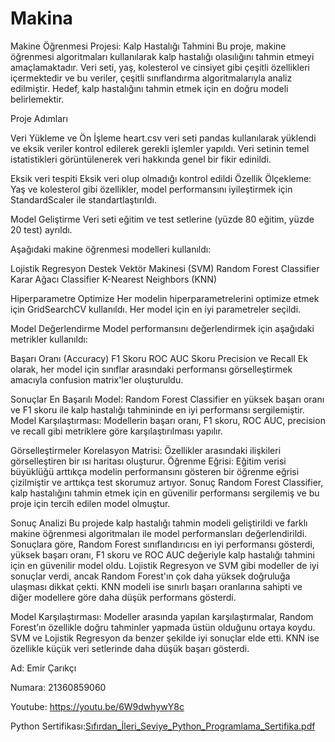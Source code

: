 # Makina

Makine Öğrenmesi Projesi: Kalp Hastalığı Tahmini Bu proje, makine öğrenmesi algoritmaları kullanılarak kalp hastalığı olasılığını tahmin etmeyi amaçlamaktadır. Veri seti, yaş, kolesterol ve cinsiyet gibi çeşitli özellikleri içermektedir ve bu veriler, çeşitli sınıflandırma algoritmalarıyla analiz edilmiştir. Hedef, kalp hastalığını tahmin etmek için en doğru modeli belirlemektir.

Proje Adımları

Veri Yükleme ve Ön İşleme heart.csv veri seti pandas kullanılarak yüklendi ve eksik veriler kontrol edilerek gerekli işlemler yapıldı. Veri setinin temel istatistikleri görüntülenerek veri hakkında genel bir fikir edinildi.

Eksik veri tespiti Eksik veri olup olmadığı kontrol edildi Özellik Ölçekleme: Yaş ve kolesterol gibi özellikler, model performansını iyileştirmek için StandardScaler ile standartlaştırıldı.

Model Geliştirme Veri seti eğitim ve test setlerine (yüzde 80 eğitim, yüzde 20 test) ayrıldı.

Aşağıdaki makine öğrenmesi modelleri kullanıldı:

Lojistik Regresyon Destek Vektör Makinesi (SVM) Random Forest Classifier Karar Ağacı Classifier K-Nearest Neighbors (KNN)

Hiperparametre Optimize Her modelin hiperparametrelerini optimize etmek için GridSearchCV kullanıldı. Her model için en iyi parametreler seçildi.

Model Değerlendirme Model performansını değerlendirmek için aşağıdaki metrikler kullanıldı:

Başarı Oranı (Accuracy) F1 Skoru ROC AUC Skoru Precision ve Recall Ek olarak, her model için sınıflar arasındaki performansı görselleştirmek amacıyla confusion matrix'ler oluşturuldu.

Sonuçlar En Başarılı Model: Random Forest Classifier en yüksek başarı oranı ve F1 skoru ile kalp hastalığı tahmininde en iyi performansı sergilemiştir. Model Karşılaştırması: Modellerin başarı oranı, F1 skoru, ROC AUC, precision ve recall gibi metriklere göre karşılaştırılması yapılır.

Görselleştirmeler Korelasyon Matrisi: Özellikler arasındaki ilişkileri görselleştiren bir ısı haritası oluşturur. Öğrenme Eğrisi: Eğitim verisi büyüklüğü arttıkça modelin performansını gösteren bir öğrenme eğrisi çizilmiştir ve arttıkça test skorumuz artıyor. Sonuç Random Forest Classifier, kalp hastalığını tahmin etmek için en güvenilir performansı sergilemiş ve bu proje için tercih edilen model olmuştur.

Sonuç Analizi
Bu projede kalp hastalığı tahmin modeli geliştirildi ve farklı makine öğrenmesi algoritmaları ile model performansları değerlendirildi. Sonuçlara göre, Random Forest sınıflandırıcısı en iyi performansı gösterdi, yüksek başarı oranı, F1 skoru ve ROC AUC değeriyle kalp hastalığı tahmini için en güvenilir model oldu. Lojistik Regresyon ve SVM gibi modeller de iyi sonuçlar verdi, ancak Random Forest'ın çok daha yüksek doğruluğa ulaşması dikkat çekti. KNN modeli ise sınırlı başarı oranlarına sahipti ve diğer modellere göre daha düşük performans gösterdi.

Model Karşılaştırması: Modeller arasında yapılan karşılaştırmalar, Random Forest’ın özellikle doğru tahminler yapmada üstün olduğunu ortaya koydu. SVM ve Lojistik Regresyon da benzer şekilde iyi sonuçlar elde etti. KNN ise özellikle küçük veri setlerinde daha düşük başarı gösterdi.

Ad: Emir Çarıkçı

Numara: 21360859060

Youtube: https://youtu.be/6W9dwhywY8c

Python Sertifikası:[Sıfırdan_İleri_Seviye_Python_Programlama_Sertifika.pdf](https://github.com/user-attachments/files/18469838/Sifirdan_Ileri_Seviye_Python_Programlama_Sertifika.pdf)
